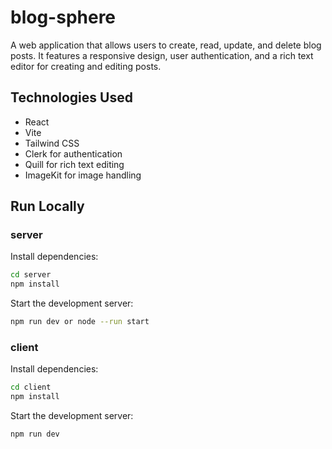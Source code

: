# blog-sphere

A web application that allows users to create, read, update, and delete blog posts. It features a responsive design, user authentication, and a rich text editor for creating and editing posts.

## Technologies Used

- React
- Vite
- Tailwind CSS
- Clerk for authentication
- Quill for rich text editing
- ImageKit for image handling

## Run Locally

### server

Install dependencies:

```bash
cd server
npm install
```

Start the development server:

```bash
npm run dev or node --run start
```

### client

Install dependencies:

```bash
cd client
npm install
```

Start the development server:

```bash
npm run dev
```
